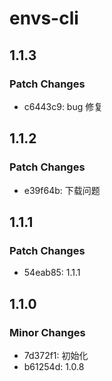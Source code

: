 # envs-cli

## 1.1.3

### Patch Changes

- c6443c9: bug 修复

## 1.1.2

### Patch Changes

- e39f64b: 下载问题

## 1.1.1

### Patch Changes

- 54eab85: 1.1.1

## 1.1.0

### Minor Changes

- 7d372f1: 初始化
- b61254d: 1.0.8
